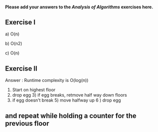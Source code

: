 #### Please add your answers to the ***Analysis of  Algorithms*** exercises here.

## Exercise I

a) O(n)


b) O(n2)


c) O(n)

## Exercise II

Answer : 
  Runtime complexity is O(log(n))

  1) Start on highest floor
  2) drop egg
    3) if egg breaks, retmove half way down floors
  4) if egg doesn't break
    5) move halfway up
6 ) drop egg

and repeat while holding a counter for the previous floor
-------------------------------------------------------------
